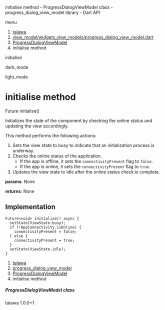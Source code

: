 




initialise method - ProgressDialogViewModel class - progress\_dialog\_view\_model library - Dart API







menu

1. [talawa](../../index.html)
2. [view\_model/widgets\_view\_models/progress\_dialog\_view\_model.dart](../../view_model_widgets_view_models_progress_dialog_view_model/view_model_widgets_view_models_progress_dialog_view_model-library.html)
3. [ProgressDialogViewModel](../../view_model_widgets_view_models_progress_dialog_view_model/ProgressDialogViewModel-class.html)
4. initialise method

initialise


dark\_mode

light\_mode




# initialise method


Future<void>
initialise()

Initializes the state of the component by checking the online status and updating the view accordingly.

This method performs the following actions:

1. Sets the view state to busy to indicate that an initialization process is underway.
2. Checks the online status of the application.
   * If the app is offline, it sets the `connectivityPresent` flag to `false`.
   * If the app is online, it sets the `connectivityPresent` flag to `true`.
3. Updates the view state to idle after the online status check is complete.

**params**:
None

**returns**:
None


## Implementation

```
Future<void> initialise() async {
  setState(ViewState.busy);
  if (!AppConnectivity.isOnline) {
    connectivityPresent = false;
  } else {
    connectivityPresent = true;
  }
  setState(ViewState.idle);
}
```

 


1. [talawa](../../index.html)
2. [progress\_dialog\_view\_model](../../view_model_widgets_view_models_progress_dialog_view_model/view_model_widgets_view_models_progress_dialog_view_model-library.html)
3. [ProgressDialogViewModel](../../view_model_widgets_view_models_progress_dialog_view_model/ProgressDialogViewModel-class.html)
4. initialise method

##### ProgressDialogViewModel class





talawa
1.0.0+1






